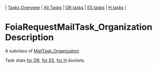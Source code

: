 | [Tasks Overview](../tasks-overview.md) | [All Tasks](../alltasks.md) | [DR tasks](../docket-DR/tasklist.md) | [ES tasks](../docket-ES/tasklist.md) | [H tasks](../docket-H/tasklist.md) |

# FoiaRequestMailTask_Organization Description

A subclass of [MailTask_Organization](MailTask_Organization.md)

Task stats [for DR](../docket-DR/FoiaRequestMailTask_Organization.md), [for ES](../docket-ES/FoiaRequestMailTask_Organization.md), [for H](../docket-H/FoiaRequestMailTask_Organization.md) dockets.

